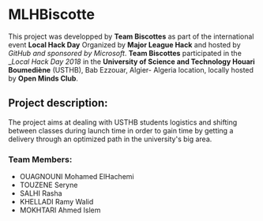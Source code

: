 # MLHBiscotte

This project was developped by __Team Biscottes__ as part of the international event __Local Hack Day__ Organized by __Major League Hack__ and hosted by __GitHub_ and sponsored by _Microsoft__.
__Team Biscottes__ participated in the __Local Hack Day 2018_ in the __University of Science and Technology Houari Boumediène__ (USTHB), Bab Ezzouar, Algier- Algeria location, locally hosted by __Open Minds Club__.

## Project description:
The project aims at dealing with USTHB students logistics and shifting between classes during launch time in order to gain time by getting a delivery through an optimized path in the university's big area.

### Team Members:
* OUAGNOUNI Mohamed ElHachemi
* TOUZENE Seryne
* SALHI Rasha
* KHELLADI Ramy Walid
* MOKHTARI Ahmed Islem

